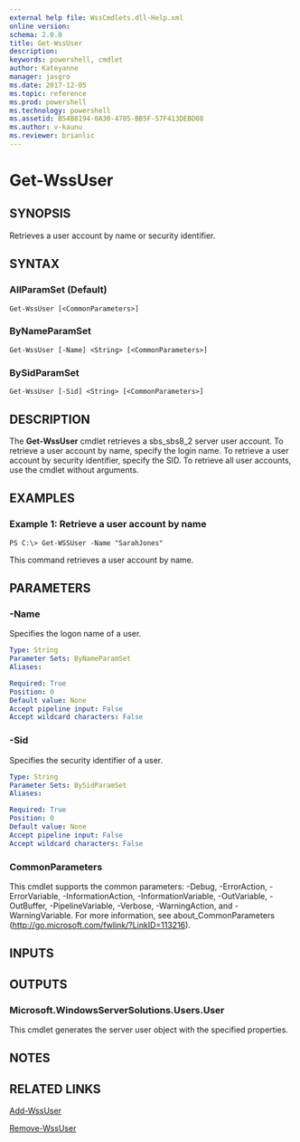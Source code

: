 ```yaml
---
external help file: WssCmdlets.dll-Help.xml
online version: 
schema: 2.0.0
title: Get-WssUser
description: 
keywords: powershell, cmdlet
author: Kateyanne
manager: jasgro
ms.date: 2017-12-05
ms.topic: reference
ms.prod: powershell
ms.technology: powershell
ms.assetid: B54B8194-0A30-4705-BB5F-57F413DEBD08
ms.author: v-kaunu
ms.reviewer: brianlic
---
```


# Get-WssUser

## SYNOPSIS
Retrieves a user account by name or security identifier.

## SYNTAX

### AllParamSet (Default)
```
Get-WssUser [<CommonParameters>]
```

### ByNameParamSet
```
Get-WssUser [-Name] <String> [<CommonParameters>]
```

### BySidParamSet
```
Get-WssUser [-Sid] <String> [<CommonParameters>]
```

## DESCRIPTION
The **Get-WssUser** cmdlet retrieves a sbs_sbs8_2 server user account.
To retrieve a user account by name, specify the login name.
To retrieve a user account by security identifier, specify the SID.
To retrieve all user accounts, use the cmdlet without arguments.

## EXAMPLES

### Example 1: Retrieve a user account by name
```
PS C:\> Get-WSSUser -Name "SarahJones"
```

This command retrieves a user account by name.

## PARAMETERS

### -Name
Specifies the logon name of a user.

```yaml
Type: String
Parameter Sets: ByNameParamSet
Aliases: 

Required: True
Position: 0
Default value: None
Accept pipeline input: False
Accept wildcard characters: False
```

### -Sid
Specifies the security identifier of a user.

```yaml
Type: String
Parameter Sets: BySidParamSet
Aliases: 

Required: True
Position: 0
Default value: None
Accept pipeline input: False
Accept wildcard characters: False
```

### CommonParameters
This cmdlet supports the common parameters: -Debug, -ErrorAction, -ErrorVariable, -InformationAction, -InformationVariable, -OutVariable, -OutBuffer, -PipelineVariable, -Verbose, -WarningAction, and -WarningVariable. For more information, see about_CommonParameters (http://go.microsoft.com/fwlink/?LinkID=113216).

## INPUTS

## OUTPUTS

### Microsoft.WindowsServerSolutions.Users.User
This cmdlet generates the server user object with the specified properties.

## NOTES

## RELATED LINKS

[Add-WssUser](./Add-WssUser.md)

[Remove-WssUser](./Remove-WssUser.md)

